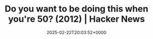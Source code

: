 ---
title: Do you want to be doing this when you're 50? (2012) | Hacker News
slug: 20250222T200352
date: 2025-02-22T20:03:52+0000
params:
  url: https://news.ycombinator.com/item?id=43138190
tags:
- exit
---